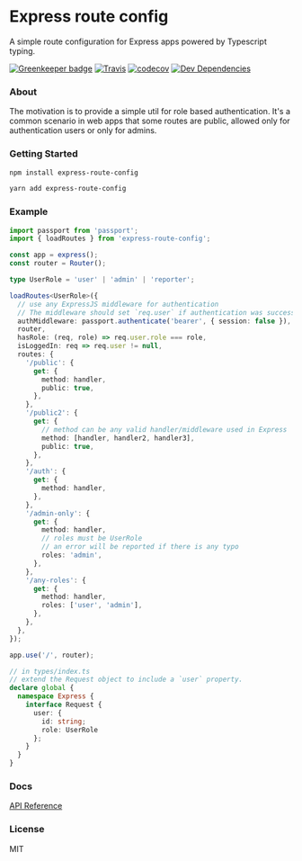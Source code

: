 # Express route config
A simple route configuration for Express apps powered by Typescript typing.

[![Greenkeeper badge](https://badges.greenkeeper.io/effectivex/express-route-config.svg)](https://greenkeeper.io/)
[![Travis](https://img.shields.io/travis/effectivex/express-route-config.svg)](https://travis-ci.org/effectivex/express-route-config)
[![codecov](https://codecov.io/gh/effectivex/express-route-config/branch/master/graph/badge.svg)](https://codecov.io/gh/effectivex/express-route-config)
[![Dev Dependencies](https://david-dm.org/effectivex/express-route-config/dev-status.svg)](https://david-dm.org/effectivex/express-route-config?type=dev)


### About
The motivation is to provide a simple util for role based authentication. It's a common scenario in web apps that some routes are public, allowed only for authentication users or only for admins.


### Getting Started

```bash
npm install express-route-config
```
```bash
yarn add express-route-config
```

### Example

```ts
import passport from 'passport';
import { loadRoutes } from 'express-route-config';

const app = express();
const router = Router();

type UserRole = 'user' | 'admin' | 'reporter';

loadRoutes<UserRole>({
  // use any ExpressJS middleware for authentication
  // The middleware should set `req.user` if authentication was successful.
  authMiddleware: passport.authenticate('bearer', { session: false }),
  router,
  hasRole: (req, role) => req.user.role === role,
  isLoggedIn: req => req.user != null,
  routes: {
    '/public': {
      get: {
        method: handler,
        public: true,
      },
    },
    '/public2': {
      get: {
        // method can be any valid handler/middleware used in Express
        method: [handler, handler2, handler3],
        public: true,
      },
    },
    '/auth': {
      get: {
        method: handler,
      },
    },
    '/admin-only': {
      get: {
        method: handler,
        // roles must be UserRole
        // an error will be reported if there is any typo
        roles: 'admin',
      },
    },
    '/any-roles': {
      get: {
        method: handler,
        roles: ['user', 'admin'],
      },
    },
  },
});

app.use('/', router);

// in types/index.ts
// extend the Request object to include a `user` property.
declare global {
  namespace Express {
    interface Request {
      user: {
        id: string;
        role: UserRole
      };
    }
  }
}

```

### Docs
[API Reference](https://effectivex.github.io/express-route-config/)

### License
MIT
